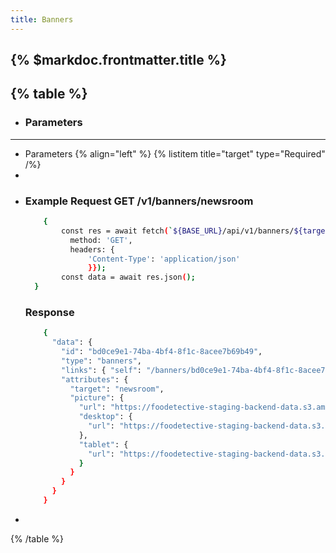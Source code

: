 ```yaml
---
title: Banners
---
```


## {% $markdoc.frontmatter.title %}

{% table %}
---
* ### **Parameters**
---
* Parameters {% align="left" %}
  {% listitem title="target" type="Required" /%}
*
*
  ### Example Request GET /v1/banners/newsroom
  ```bash
      {
          const res = await fetch(`${BASE_URL}/api/v1/banners/${target}`, {
            method: 'GET',
            headers: {
                'Content-Type': 'application/json'
                }});
          const data = await res.json();
    }
  ```
  ### Response
  ```bash
      {
        "data": {
          "id": "bd0ce9e1-74ba-4bf4-8f1c-8acee7b69b49",
          "type": "banners",
          "links": { "self": "/banners/bd0ce9e1-74ba-4bf4-8f1c-8acee7b69b49" },
          "attributes": {
            "target": "newsroom",
            "picture": {
              "url": "https://foodetective-staging-backend-data.s3.amazonaws.com/uploads/banner/picture/bd0ce9e1-74ba-4bf4-8f1c-8acee7b69b49/      59a3926a-4b6c-4a5a-b046-5dae06327465.jpeg",
              "desktop": {
                "url": "https://foodetective-staging-backend-data.s3.amazonaws.com/uploads/banner/picture/bd0ce9e1-74ba-4bf4-8f1c-8acee7b69b49/      desktop_59a3926a-4b6c-4a5a-b046-5dae06327465.jpeg"
              },
              "tablet": {
                "url": "https://foodetective-staging-backend-data.s3.amazonaws.com/uploads/banner/picture/bd0ce9e1-74ba-4bf4-8f1c-8acee7b69b49/      tablet_59a3926a-4b6c-4a5a-b046-5dae06327465.jpeg"
              }
            }
          }
        }
      }
  ```
*
{% /table %}
